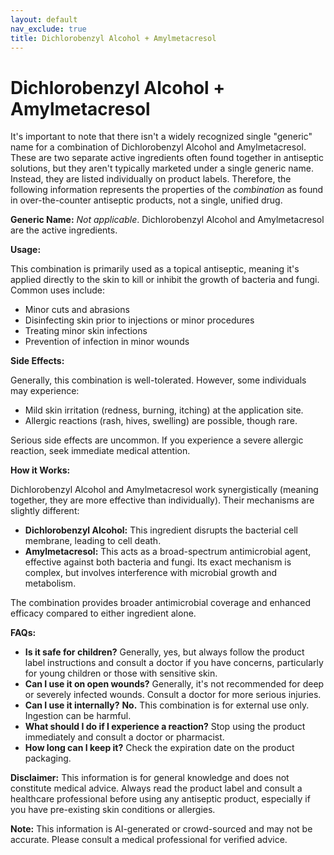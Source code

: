 ```yaml
---
layout: default
nav_exclude: true
title: Dichlorobenzyl Alcohol + Amylmetacresol
---
```


# Dichlorobenzyl Alcohol + Amylmetacresol

It's important to note that there isn't a widely recognized single "generic" name for a combination of Dichlorobenzyl Alcohol and Amylmetacresol.  These are two separate active ingredients often found together in antiseptic solutions, but they aren't typically marketed under a single generic name.  Instead, they are listed individually on product labels.  Therefore, the following information represents the properties of the *combination* as found in over-the-counter antiseptic products, not a single, unified drug.

**Generic Name:**  *Not applicable*.  Dichlorobenzyl Alcohol and Amylmetacresol are the active ingredients.

**Usage:**

This combination is primarily used as a topical antiseptic, meaning it's applied directly to the skin to kill or inhibit the growth of bacteria and fungi.  Common uses include:

* Minor cuts and abrasions
* Disinfecting skin prior to injections or minor procedures
* Treating minor skin infections
* Prevention of infection in minor wounds

**Side Effects:**

Generally, this combination is well-tolerated.  However, some individuals may experience:

* Mild skin irritation (redness, burning, itching) at the application site.
* Allergic reactions (rash, hives, swelling) are possible, though rare.

Serious side effects are uncommon.  If you experience a severe allergic reaction, seek immediate medical attention.

**How it Works:**

Dichlorobenzyl Alcohol and Amylmetacresol work synergistically (meaning together, they are more effective than individually).  Their mechanisms are slightly different:

* **Dichlorobenzyl Alcohol:** This ingredient disrupts the bacterial cell membrane, leading to cell death.
* **Amylmetacresol:** This acts as a broad-spectrum antimicrobial agent, effective against both bacteria and fungi.  Its exact mechanism is complex, but involves interference with microbial growth and metabolism.

The combination provides broader antimicrobial coverage and enhanced efficacy compared to either ingredient alone.

**FAQs:**

* **Is it safe for children?**  Generally, yes, but always follow the product label instructions and consult a doctor if you have concerns, particularly for young children or those with sensitive skin.
* **Can I use it on open wounds?**  Generally, it's not recommended for deep or severely infected wounds.  Consult a doctor for more serious injuries.
* **Can I use it internally?**  **No.** This combination is for external use only.  Ingestion can be harmful.
* **What should I do if I experience a reaction?**  Stop using the product immediately and consult a doctor or pharmacist.
* **How long can I keep it?**  Check the expiration date on the product packaging.


**Disclaimer:** This information is for general knowledge and does not constitute medical advice. Always read the product label and consult a healthcare professional before using any antiseptic product, especially if you have pre-existing skin conditions or allergies.


**Note:** This information is AI-generated or crowd-sourced and may not be accurate. Please consult a medical professional for verified advice.